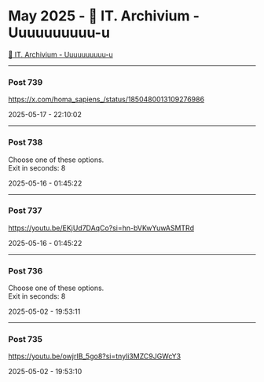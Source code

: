 # May 2025 - 🐊 IT. Archivium - Uuuuuuuuuu-u

[🐊 IT. Archivium - Uuuuuuuuuu-u](../../)



---

### Post 739




<a href="https://x.com/homa_sapiens_/status/1850480013109276986">https://x.com/homa_sapiens_/status/1850480013109276986</a>


2025-05-17 - 22:10:02







---

### Post 738




Choose one of these options. <br />Exit in seconds: 8


2025-05-16 - 01:45:22







---

### Post 737




<a href="https://youtu.be/EKjUd7DAqCo?si=hn-bVKwYuwASMTRd">https://youtu.be/EKjUd7DAqCo?si=hn-bVKwYuwASMTRd</a>


2025-05-16 - 01:45:22







---

### Post 736




Choose one of these options. <br />Exit in seconds: 8


2025-05-02 - 19:53:11







---

### Post 735




<a href="https://youtu.be/owjrIB_5go8?si=tnyli3MZC9JGWcY3">https://youtu.be/owjrIB_5go8?si=tnyli3MZC9JGWcY3</a>


2025-05-02 - 19:53:10





